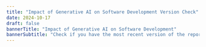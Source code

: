 ```yaml
---
title: "Impact of Generative AI on Software Development Version Check"
date: 2024-10-17
draft: false
bannerTitle: "Impact of Generative AI on Software Development"
bannerSubtitle: "Check if you have the most recent version of the report."
---
```


<style>
  .version-content {
    display: none;
  }
</style>

<div class="version-content" data-default>
  <h2><span class="google-material-icons" style="color: orange; font-size:1em;">warning</span>Unrecognized version</h2>
  <p>We do not recognize that version of the Impact of Generative AI on Software Development report.</p>

  <h3>Known versions</h3>
  <p>The following versions of the Impact of Generative AI on Software Development report are available via this version checker:</p>
  <ul>
    <li>
      <span class="google-material-icons" style="color: green; font-size:1em;">check_circle</span> <a href="/vc/genai/?v=2025.1.p">Impact of Generative AI on Software Development (Printed Version) <code>v. 2025.1.p</code></a>
    </li>
    <li>
      <span class="google-material-icons" style="color: green; font-size:1em;">check_circle</span> <a href="/vc/genai/?v=2025.1">Impact of Generative AI on Software Development <code>v. 2025.1</code></a>
    </li>
  </ul>
</div>

<!-- version is 2025.1 -->
<div class="version-content" data-version="2025.1">
  <h2><span class="google-material-icons" style="color: green; font-size:1em;">check_circle</span>Impact of Generative AI on Software Development</h2>
  <p>
    You have the most recent version of the Impact of Generative AI on Software Development report.
  </p>
  <p>
    Your version: <code>v.2025.1</code><br />
    Latest version: <code>v.2025.1</code>
  </p>
</div>

<!-- version is 2025.1.p -->
<div class="version-content" data-version="2025.1.p">
  <h2><span class="google-material-icons" style="color: green; font-size:1em;">check_circle</span>Impact of Generative AI on Software Development (Printed Version)</h2>
  <p>
    You have the most recent printed version of the Impact of Generative AI on Software Development report.
  </p>
  <p>
    Your version: <code>v.2025.1.p</code><br />
    Latest version: <code>v.2025.1.p</code>
  </p>
  <p>
    <a href="/research/ai/gen-ai-report/">Download the latest digital version of the Impact of Generative AI on Software Development</a>.
  </p>
  <a href="/research/ai/gen-ai-report/"><img src="/research/ai/gen-ai-report/dora-impact-of-generative-ai-in-software-development-report.png" alt="Impact of Generative AI on Software Development Cover" style="max-width:18em;"></a>
</div>


<script src="/js/version-check-utils.js"></script>
<script>
  const version = getParameterByName('v');
  if (version) {
    showContent(version);
  } else {
     showContent();
  }
</script>
